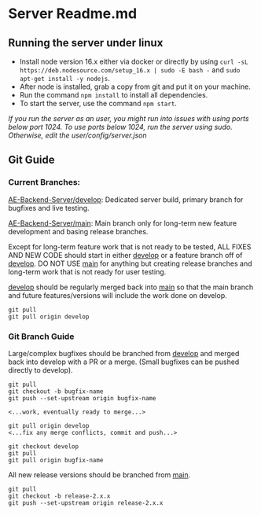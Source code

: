 # Server Readme.md
  
## Running the server under linux
- Install node version 16.x either via docker or directly by using `curl -sL https://deb.nodesource.com/setup_16.x | sudo -E bash -` and `sudo apt-get install -y nodejs`.
- After node is installed, grab a copy from git and put it on your machine.
- Run the command `npm install` to install all dependencies.
- To start the server, use the command `npm start`.

_If you run the server as an user, you might run into issues with using ports below port 1024. To use ports below 1024, run the server using sudo. Otherwise, edit the user/config/server.json_

## Git Guide

### Current Branches:
[AE-Backend-Server/develop](https://github.com/KovacsAltered-State/AE-Backend-Server/tree/develop): Dedicated server build, primary branch for bugfixes and live testing.

[AE-Backend-Server/main](https://github.com/KovacsAltered-State/AE-Backend-Server/tree/main): Main branch only for long-term new feature development and basing release branches.

Except for long-term feature work that is not ready to be tested, ALL FIXES AND NEW CODE should start in either [develop](https://github.com/KovacsAltered-State/AE-Backend-Server/tree/develop) or a feature branch off of [develop](https://github.com/KovacsAltered-State/AE-Backend-Server/tree/develop). DO NOT USE [main](https://github.com/KovacsAltered-State/AE-Backend-Server/tree/main) for anything but creating release branches and long-term work that is not ready for user testing.

[develop](https://github.com/KovacsAltered-State/AE-Backend-Server/tree/develop) should be regularly merged back into [main](https://github.com/KovacsAltered-State/AE-Backend-Server/tree/main) so that the main branch and future features/versions will include the work done on develop.

```git checkout main
git pull
git pull origin develop
```

### Git Branch Guide
Large/complex bugfixes should be branched from [develop](https://github.com/KovacsAltered-State/AE-Backend-Server/tree/develop) and merged back into develop with a PR or a merge. (Small bugfixes can be pushed directly to develop).

```git checkout develop
git pull
git checkout -b bugfix-name
git push --set-upstream origin bugfix-name

<...work, eventually ready to merge...>

git pull origin develop
<...fix any merge conflicts, commit and push...>

git checkout develop
git pull
git pull origin bugfix-name
```

All new release versions should be branched from [main](https://github.com/KovacsAltered-State/AE-Backend-Server.git).

```git checkout main
git pull
git checkout -b release-2.x.x
git push --set-upstream origin release-2.x.x
```
